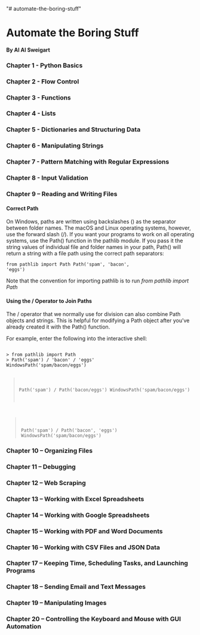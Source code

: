 "# automate-the-boring-stuff" 

# Automate the Boring Stuff
#### By Al Al Sweigart

### Chapter 1 - Python Basics

### Chapter 2 - Flow Control

### Chapter 3 - Functions

### Chapter 4 - Lists

### Chapter 5 - Dictionaries and Structuring Data

### Chapter 6 - Manipulating Strings

### Chapter 7 - Pattern Matching with Regular Expressions

### Chapter 8 - Input Validation

### Chapter 9 – Reading and Writing Files

#### Correct Path
On Windows, paths are written using backslashes (\) as the separator between folder names. The macOS and Linux operating systems, however, use the forward slash (/). If you want your programs to work on all operating systems, use the Path() function in the pathlib module. If you pass it the string values of individual file and folder names in your path, Path() will return a string with a file path using the correct path separators:

<code>from pathlib import Path
Path('spam', 'bacon', 'eggs')</code>

Note that the convention for importing pathlib is to run *from pathlib import Path*

#### Using the / Operator to Join Paths
The / operator that we normally use for division can also combine Path objects and strings. This is helpful for modifying a Path object after you’ve already created it with the Path() function.

For example, enter the following into the interactive shell:

<code>
> from pathlib import Path
> Path('spam') / 'bacon' / 'eggs'
WindowsPath('spam/bacon/eggs')

> Path('spam') / Path('bacon/eggs')
WindowsPath('spam/bacon/eggs')

> Path('spam') / Path('bacon', 'eggs')
WindowsPath('spam/bacon/eggs')</code>


### Chapter 10 – Organizing Files

### Chapter 11 – Debugging

### Chapter 12 – Web Scraping

### Chapter 13 – Working with Excel Spreadsheets

### Chapter 14 – Working with Google Spreadsheets

### Chapter 15 – Working with PDF and Word Documents

### Chapter 16 – Working with CSV Files and JSON Data

### Chapter 17 – Keeping Time, Scheduling Tasks, and Launching Programs

### Chapter 18 – Sending Email and Text Messages

### Chapter 19 – Manipulating Images

### Chapter 20 – Controlling the Keyboard and Mouse with GUI Automation